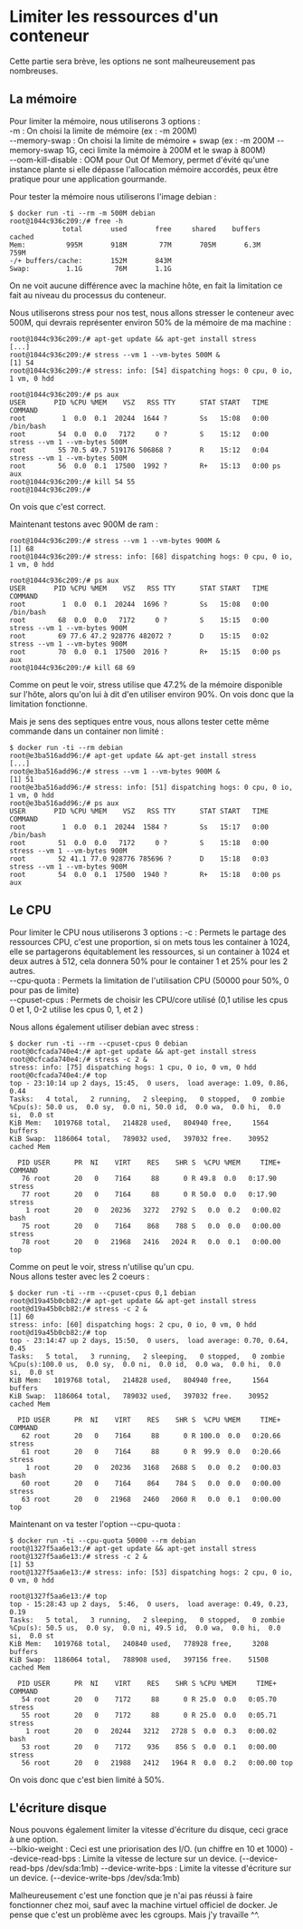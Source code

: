 # Limiter les ressources d'un conteneur

Cette partie sera brève, les options ne sont malheureusement pas nombreuses.

## La mémoire
Pour limiter la mémoire, nous utiliserons 3 options :  
-m : On choisi la limite de mémoire (ex : -m 200M)  
--memory-swap : On choisi la limite de mémoire + swap (ex : -m 200M --memory-swap 1G, ceci limite la mémoire à 200M et le swap à 800M)  
--oom-kill-disable : OOM pour Out Of Memory, permet d'évité qu'une instance plante si elle dépasse l'allocation mémoire accordés, peux être pratique pour une application gourmande.  

Pour tester la mémoire nous utiliserons l'image debian :  
```shell
$ docker run -ti --rm -m 500M debian
root@1044c936c209:/# free -h
             total       used       free     shared    buffers     cached
Mem:          995M       918M        77M       705M       6.3M       759M
-/+ buffers/cache:       152M       843M
Swap:         1.1G        76M       1.1G
```
On ne voit aucune différence avec la machine hôte, en fait la limitation ce fait au niveau du processus du conteneur. 

Nous utiliserons stress pour nos test, nous allons stresser le conteneur avec 500M, qui devrais représenter environ 50% de la mémoire de ma machine :
```shell
root@1044c936c209:/# apt-get update && apt-get install stress
[...]
root@1044c936c209:/# stress --vm 1 --vm-bytes 500M &
[1] 54
root@1044c936c209:/# stress: info: [54] dispatching hogs: 0 cpu, 0 io, 1 vm, 0 hdd

root@1044c936c209:/# ps aux
USER       PID %CPU %MEM    VSZ   RSS TTY      STAT START   TIME COMMAND
root         1  0.0  0.1  20244  1644 ?        Ss   15:08   0:00 /bin/bash
root        54  0.0  0.0   7172     0 ?        S    15:12   0:00 stress --vm 1 --vm-bytes 500M
root        55 70.5 49.7 519176 506868 ?       R    15:12   0:04 stress --vm 1 --vm-bytes 500M
root        56  0.0  0.1  17500  1992 ?        R+   15:13   0:00 ps aux
root@1044c936c209:/# kill 54 55
root@1044c936c209:/#
```
On vois que c'est correct.

Maintenant testons avec 900M de ram :
```shell
root@1044c936c209:/# stress --vm 1 --vm-bytes 900M &
[1] 68
root@1044c936c209:/# stress: info: [68] dispatching hogs: 0 cpu, 0 io, 1 vm, 0 hdd

root@1044c936c209:/# ps aux
USER       PID %CPU %MEM    VSZ   RSS TTY      STAT START   TIME COMMAND
root         1  0.0  0.1  20244  1696 ?        Ss   15:08   0:00 /bin/bash
root        68  0.0  0.0   7172     0 ?        S    15:15   0:00 stress --vm 1 --vm-bytes 900M
root        69 77.6 47.2 928776 482072 ?       D    15:15   0:02 stress --vm 1 --vm-bytes 900M
root        70  0.0  0.1  17500  2016 ?        R+   15:15   0:00 ps aux
root@1044c936c209:/# kill 68 69
```
Comme on peut le voir, stress utilise que 47.2% de la mémoire disponible sur l'hôte, alors qu'on lui à dit d'en utiliser environ 90%. On vois donc que la limitation fonctionne.

Mais je sens des septiques entre vous, nous allons tester cette même commande dans un container non limité :
```shell
$ docker run -ti --rm debian
root@e3ba516add96:/# apt-get update && apt-get install stress
[...]
root@e3ba516add96:/# stress --vm 1 --vm-bytes 900M &
[1] 51
root@e3ba516add96:/# stress: info: [51] dispatching hogs: 0 cpu, 0 io, 1 vm, 0 hdd
root@e3ba516add96:/# ps aux
USER       PID %CPU %MEM    VSZ   RSS TTY      STAT START   TIME COMMAND
root         1  0.0  0.1  20244  1584 ?        Ss   15:17   0:00 /bin/bash
root        51  0.0  0.0   7172     0 ?        S    15:18   0:00 stress --vm 1 --vm-bytes 900M
root        52 41.1 77.0 928776 785696 ?       D    15:18   0:03 stress --vm 1 --vm-bytes 900M
root        54  0.0  0.1  17500  1940 ?        R+   15:18   0:00 ps aux
```

## Le CPU
Pour limiter le CPU nous utiliserons 3 options :
-c : Permets le partage des ressources CPU, c'est une proportion, si on mets tous les container à 1024, elle se partagerons équitablement les ressources, si un container à 1024 et deux autres à 512, cela donnera 50% pour le container 1 et 25% pour les 2 autres.  
--cpu-quota : Permets la limitation de l'utilisation CPU (50000 pour 50%, 0 pour pas de limite)  
--cpuset-cpus : Permets de choisir les CPU/core utilisé (0,1 utilise les cpus 0 et 1, 0-2 utilise les cpus 0, 1, et 2 )  

Nous allons également utiliser debian avec stress :
```shell
$ docker run -ti --rm --cpuset-cpus 0 debian
root@0cfcada740e4:/# apt-get update && apt-get install stress
root@0cfcada740e4:/# stress -c 2 &
stress: info: [75] dispatching hogs: 1 cpu, 0 io, 0 vm, 0 hdd
root@0cfcada740e4:/# top
top - 23:10:14 up 2 days, 15:45,  0 users,  load average: 1.09, 0.86, 0.44
Tasks:   4 total,   2 running,   2 sleeping,   0 stopped,   0 zombie
%Cpu(s): 50.0 us,  0.0 sy,  0.0 ni, 50.0 id,  0.0 wa,  0.0 hi,  0.0 si,  0.0 st
KiB Mem:   1019768 total,   214828 used,   804940 free,     1564 buffers
KiB Swap:  1186064 total,   789032 used,   397032 free.    30952 cached Mem

  PID USER      PR  NI    VIRT    RES    SHR S  %CPU %MEM     TIME+ COMMAND
   76 root      20   0    7164     88      0 R 49.8  0.0   0:17.90 stress
   77 root      20   0    7164     88      0 R 50.0  0.0   0:17.90 stress
    1 root      20   0   20236   3272   2792 S   0.0  0.2   0:00.02 bash
   75 root      20   0    7164    868    788 S   0.0  0.0   0:00.00 stress
   78 root      20   0   21968   2416   2024 R   0.0  0.1   0:00.00 top
```

Comme on peut le voir, stress n'utilise qu'un cpu.  
Nous allons tester avec les 2 coeurs :
```shell
$ docker run -ti --rm --cpuset-cpus 0,1 debian
root@d19a45b0cb82:/# apt-get update && apt-get install stress
root@d19a45b0cb82:/# stress -c 2 &
[1] 60
stress: info: [60] dispatching hogs: 2 cpu, 0 io, 0 vm, 0 hdd
root@d19a45b0cb82:/# top
top - 23:14:47 up 2 days, 15:50,  0 users,  load average: 0.70, 0.64, 0.45
Tasks:   5 total,   3 running,   2 sleeping,   0 stopped,   0 zombie
%Cpu(s):100.0 us,  0.0 sy,  0.0 ni,  0.0 id,  0.0 wa,  0.0 hi,  0.0 si,  0.0 st
KiB Mem:   1019768 total,   214828 used,   804940 free,     1564 buffers
KiB Swap:  1186064 total,   789032 used,   397032 free.    30952 cached Mem

  PID USER      PR  NI    VIRT    RES    SHR S  %CPU %MEM     TIME+ COMMAND
   62 root      20   0    7164     88      0 R 100.0  0.0   0:20.66 stress
   61 root      20   0    7164     88      0 R  99.9  0.0   0:20.66 stress
    1 root      20   0   20236   3168   2688 S   0.0  0.2   0:00.03 bash
   60 root      20   0    7164    864    784 S   0.0  0.0   0:00.00 stress
   63 root      20   0   21968   2460   2060 R   0.0  0.1   0:00.00 top
```

Maintenant on va tester l'option --cpu-quota :
```shell
$ docker run -ti --cpu-quota 50000 --rm debian
root@1327f5aa6e13:/# apt-get update && apt-get install stress
root@1327f5aa6e13:/# stress -c 2 &
[1] 53
root@1327f5aa6e13:/# stress: info: [53] dispatching hogs: 2 cpu, 0 io, 0 vm, 0 hdd

root@1327f5aa6e13:/# top
top - 15:28:43 up 2 days,  5:46,  0 users,  load average: 0.49, 0.23, 0.19
Tasks:   5 total,   3 running,   2 sleeping,   0 stopped,   0 zombie
%Cpu(s): 50.5 us,  0.0 sy,  0.0 ni, 49.5 id,  0.0 wa,  0.0 hi,  0.0 si,  0.0 st
KiB Mem:   1019768 total,   240840 used,   778928 free,     3208 buffers
KiB Swap:  1186064 total,   788908 used,   397156 free.    51508 cached Mem

  PID USER      PR  NI    VIRT    RES    SHR S %CPU %MEM     TIME+ COMMAND
   54 root      20   0    7172     88      0 R 25.0  0.0   0:05.70 stress
   55 root      20   0    7172     88      0 R 25.0  0.0   0:05.71 stress
    1 root      20   0   20244   3212   2728 S  0.0  0.3   0:00.02 bash
   53 root      20   0    7172    936    856 S  0.0  0.1   0:00.00 stress
   56 root      20   0   21988   2412   1964 R  0.0  0.2   0:00.00 top
```
On vois donc que c'est bien limité à 50%.

## L'écriture disque
Nous pouvons également limiter la vitesse d'écriture du disque, ceci grace à une option.  
--blkio-weight : Ceci est une priorisation des I/O. (un chiffre en 10 et 1000)
--device-read-bps : Limite la vitesse de lecture sur un device. (--device-read-bps /dev/sda:1mb)
--device-write-bps : Limite la vitesse d'écriture sur un device. (--device-write-bps /dev/sda:1mb)

Malheureusement c'est une fonction que je n'ai pas réussi à faire fonctionner chez moi, sauf avec la machine virtuel officiel de docker. Je pense que c'est un problème avec les cgroups. Mais j'y travaille ^^.
